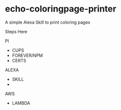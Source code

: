 # echo-coloringpage-printer
A simple Alexa Skill to print coloring pages

Steps Here

PI
- CUPS
- FOREVER/NPM
- CERTS

ALEXA
- SKILL
- 

AWS
- LAMBDA
